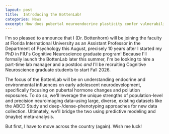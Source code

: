 ```yaml
---
layout: post
title:  Introducing the BottenLab!
categories: News
excerpt: How does pubertal neuroendocrine plasticity confer vulnerability/resilience to neurotoxic effects of environmental exposure?
---
```


I'm so pleased to announce that I (Dr. Bottenhorn) will be joining the faculty at Florida International University as an Assistant Professor in the Department of Psychology this August, precisely 10 years after I started my PhD in FIU's Cognitive Neuroscience graduate program! Because I'll formally launch the BottenLab later this summer, I'm be looking to hire a part-time lab manager and a postdoc *and* I'll be recruiting Cognitive Neuroscience graduate students to start Fall 2026. 

The focus of the BottenLab will be on understanding endocrine and environmental influences on early adolescent neurodevelopment, specifically focusing on pubertal hormone changes and pollution exposures. To do so, we'll leverage the unique strengths of population-level and precision neuroimaging data–using large, diverse, existing datasets like the ABCD Study and deep-/dense-phenotyping approaches for new data collection. Ultimately, we'll bridge the two using predictive modeling and (maybe) meta-analysis. 

But first, I have to move across the country (again). Wish me luck!